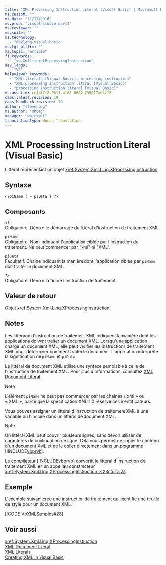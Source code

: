 ```yaml
---
title: "XML Processing Instruction Literal (Visual Basic) | Microsoft Docs"
ms.custom: ""
ms.date: "11/17/2016"
ms.prod: "visual-studio-dev14"
ms.reviewer: ""
ms.suite: ""
ms.technology: 
  - "devlang-visual-basic"
ms.tgt_pltfrm: ""
ms.topic: "article"
f1_keywords: 
  - "vb.XmlLiteralProcessingInstruction"
dev_langs: 
  - "VB"
helpviewer_keywords: 
  - "XML literals [Visual Basic], processing instruction"
  - "XML processing instruction literal [Visual Basic]"
  - "processing instruction literal [Visual Basic]"
ms.assetid: cef4f7f8-0011-4f64-8602-795077ad4f15
caps.latest.revision: 19
caps.handback.revision: 19
author: "stevehoag"
ms.author: "shoag"
manager: "wpickett"
translationtype: Human Translation
---
```

# XML Processing Instruction Literal (Visual Basic)
Littéral représentant un objet <xref:System.Xml.Linq.XProcessingInstruction>.  
  
## Syntaxe  
  
```  
<?piName [ = piData ] ?>  
```  
  
## Composants  
 `<?`  
 Obligatoire.  Dénote le démarrage du littéral d'instruction de traitement XML.  
  
 `piName`  
 Obligatoire.  Nom indiquant l'application ciblée par l'instruction de traitement.  Ne peut commencer par "xml" ni "XML".  
  
 `piData`  
 Facultatif.  Chaîne indiquant la manière dont l'application ciblée par `piName` doit traiter le document XML.  
  
 `?>`  
 Obligatoire.  Dénote la fin de l'instruction de traitement.  
  
## Valeur de retour  
 Objet <xref:System.Xml.Linq.XProcessingInstruction>.  
  
## Notes  
 Les littéraux d'instruction de traitement XML indiquent la manière dont les applications doivent traiter un document XML.  Lorsqu'une application charge un document XML, elle peut vérifier les instructions de traitement XML pour déterminer comment traiter le document.  L'application interprète la signification de `piName` et `piData`.  
  
 Le littéral de document XML utilise une syntaxe semblable à celle de l'instruction de traitement XML.  Pour plus d'informations, consultez [XML Document Literal](../../../visual-basic/language-reference/xml-literals/xml-document-literal.md).  
  
> [!NOTE]
>  L'élément `piName` ne peut pas commencer par les chaînes « xml » ou « XML », parce que la spécification XML 1.0 réserve ces identificateurs.  
  
 Vous pouvez assigner un littéral d'instruction de traitement XML à une variable ou l'inclure dans un littéral de document XML.  
  
> [!NOTE]
>  Un littéral XML peut couvrir plusieurs lignes, sans devoir utiliser de caractères de continuation de ligne.  Cela vous permet de copier le contenu d'un document XML et de le coller directement dans un programme [!INCLUDE[vbprvb](../../../csharp/programming-guide/concepts/linq/includes/vbprvb_md.md)].  
  
 Le compilateur [!INCLUDE[vbprvb](../../../csharp/programming-guide/concepts/linq/includes/vbprvb_md.md)] convertit le littéral d'instruction de traitement XML en un appel au constructeur <xref:System.Xml.Linq.XProcessingInstruction.%23ctor%2A>.  
  
## Exemple  
 L'exemple suivant crée une instruction de traitement qui identifie une feuille de style pour un document XML.  
  
 [!CODE [VbXMLSamples#28](../CodeSnippet/VS_Snippets_VBCSharp/VbXMLSamples#28)]  
  
## Voir aussi  
 <xref:System.Xml.Linq.XProcessingInstruction>   
 [XML Document Literal](../../../visual-basic/language-reference/xml-literals/xml-document-literal.md)   
 [XML Literals](../../../visual-basic/language-reference/xml-literals/index.md)   
 [Creating XML in Visual Basic](../../../visual-basic/programming-guide/language-features/xml/creating-xml.md)
